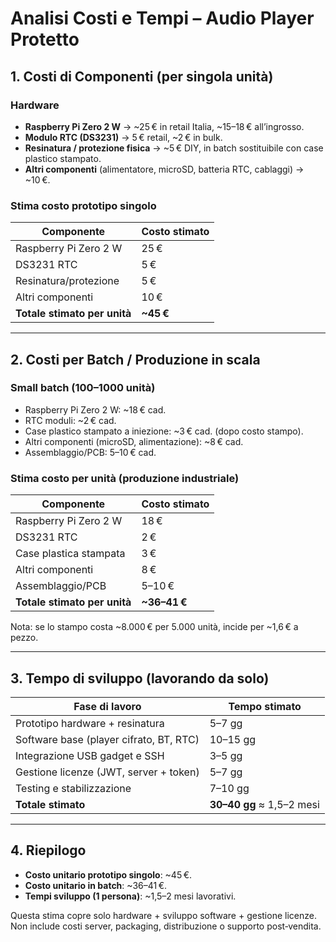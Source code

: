 # Analisi Costi e Tempi – Audio Player Protetto

## 1. Costi di Componenti (per singola unità)

### Hardware

* **Raspberry Pi Zero 2 W** → \~25 € in retail Italia, \~15–18 € all’ingrosso.
* **Modulo RTC (DS3231)** → 5 € retail, \~2 € in bulk.
* **Resinatura / protezione fisica** → \~5 € DIY, in batch sostituibile con case plastico stampato.
* **Altri componenti** (alimentatore, microSD, batteria RTC, cablaggi) → \~10 €.

### Stima costo prototipo singolo

| Componente                   | Costo stimato |
| ---------------------------- | ------------- |
| Raspberry Pi Zero 2 W        | 25 €          |
| DS3231 RTC                   | 5 €           |
| Resinatura/protezione        | 5 €           |
| Altri componenti             | 10 €          |
| **Totale stimato per unità** | **\~45 €**    |

---

## 2. Costi per Batch / Produzione in scala

### Small batch (100–1000 unità)

* Raspberry Pi Zero 2 W: \~18 € cad.
* RTC moduli: \~2 € cad.
* Case plastico stampato a iniezione: \~3 € cad. (dopo costo stampo).
* Altri componenti (microSD, alimentazione): \~8 € cad.
* Assemblaggio/PCB: 5–10 € cad.

### Stima costo per unità (produzione industriale)

| Componente                   | Costo stimato |
| ---------------------------- | ------------- |
| Raspberry Pi Zero 2 W        | 18 €          |
| DS3231 RTC                   | 2 €           |
| Case plastica stampata       | 3 €           |
| Altri componenti             | 8 €           |
| Assemblaggio/PCB             | 5–10 €        |
| **Totale stimato per unità** | **\~36–41 €** |

Nota: se lo stampo costa \~8.000 € per 5.000 unità, incide per \~1,6 € a pezzo.

---

## 3. Tempo di sviluppo (lavorando da solo)

| Fase di lavoro                          | Tempo stimato             |
| --------------------------------------- | ------------------------- |
| Prototipo hardware + resinatura         | 5–7 gg                    |
| Software base (player cifrato, BT, RTC) | 10–15 gg                  |
| Integrazione USB gadget e SSH           | 3–5 gg                    |
| Gestione licenze (JWT, server + token)  | 5–7 gg                    |
| Testing e stabilizzazione               | 7–10 gg                   |
| **Totale stimato**                      | **30–40 gg** ≈ 1,5–2 mesi |

---

## 4. Riepilogo

* **Costo unitario prototipo singolo**: \~45 €.
* **Costo unitario in batch**: \~36–41 €.
* **Tempi sviluppo (1 persona)**: \~1,5–2 mesi lavorativi.

Questa stima copre solo hardware + sviluppo software + gestione licenze. Non include costi server, packaging, distribuzione o supporto post‑vendita.
